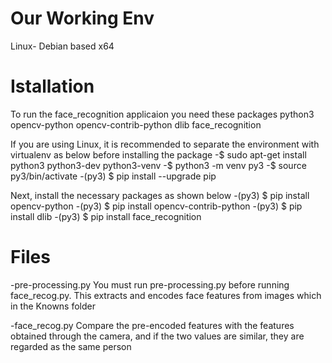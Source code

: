 # Our Working Env
Linux- Debian based x64

# Istallation
To run the face_recognition applicaion you need these packages 
python3 opencv-python opencv-contrib-python dlib face_recognition

If you are using Linux, it is recommended to separate the environment with virtualenv as below before installing the package
-$ sudo apt-get install python3 python3-dev python3-venv
-$ python3 -m venv py3
-$ source py3/bin/activate
-(py3) $ pip install --upgrade pip

Next, install the necessary packages as shown below
-(py3) $ pip install opencv-python
-(py3) $ pip install opencv-contrib-python
-(py3) $ pip install dlib
-(py3) $ pip install face_recognition

# Files
-pre-processing.py
You must run pre-processing.py before running face_recog.py. This extracts and encodes face features from images which in the Knowns folder

-face_recog.py
Compare the pre-encoded features with the features obtained through the camera, and if the two values are similar, they are regarded as the same person